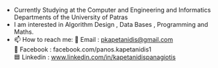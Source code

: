 - Currently Studying at the Computer and Engineering and Informatics Departments of the University of Patras
- I am interested in Algorithm Design , Data Bases , Programming and Maths.
- 📫 How to reach me: 
    :email:  Email : pkapetanidis@gmail.com <br>
    :large_blue_circle: Facebook : facebook.com/panos.kapetanidis1 <br>
    :blue_square: Linkedin : www.linkedin.com/in/kapetanidispanagiotis
